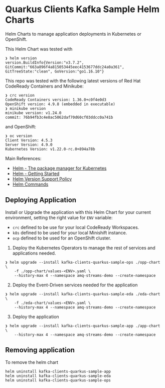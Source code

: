 # Quarkus Clients Kafka Sample Helm Charts

Helm Charts to manage application deployments in Kubernetes or OpenShift.

This Helm Chart was tested with 

```shell
❯ helm version
version.BuildInfo{Version:"v3.7.2", GitCommit:"663a896f4a815053445eec4153677ddc24a0a361", GitTreeState:"clean", GoVersion:"go1.16.10"}
```

This repo was tested with the following latest versions of Red Hat CodeReady Containers and Minikube:

```shell
❯ crc version
CodeReady Containers version: 1.36.0+c0f4e0d3
OpenShift version: 4.9.8 (embedded in executable)
❯ minikube version
minikube version: v1.24.0
commit: 76b94fb3c4e8ac5062daf70d60cf03ddcc0a741b
```

and OpenShift:

```shell
❯ oc version
Client Version: 4.5.3
Server Version: 4.9.0
Kubernetes Version: v1.22.0-rc.0+894a78b
```

Main References:

* [Helm - The package manager for Kubernetes](https://helm.sh/)
* [Helm - Getting Started](https://helm.sh/docs/chart_template_guide/getting_started/)
* [Helm Version Support Policy](https://helm.sh/docs/topics/version_skew/)
* [Helm Commands](https://helm.sh/docs/helm/)

## Deploying Application

Install or Upgrade the application with this Helm Chart for your current environment, setting the
right value for `ENV` variable:

* `crc` defined to be use for your local CodeReady Workspaces.
* `k8s` defined to be used for your local Minishift instance.
* `ocp` defined to be used for an OpenShift cluster.

1. Deploy the Kubernetes Operators to manage the rest of services and applications needed. 

```shell
❯ helm upgrade --install kafka-clients-quarkus-sample-ops ./opp-chart \
    -f ./opp-chart/values-<ENV>.yaml \
    --history-max 4 --namespace amq-streams-demo --create-namespace
```

2. Deploy the Event-Driven services needed for the application

```shell
❯ helm upgrade --install kafka-clients-quarkus-sample-eda ./eda-chart \
    -f ./eda-chart/values-<ENV>.yaml \
    --history-max 4 --namespace amq-streams-demo --create-namespace
```

3. Deploy the application

```shell
❯ helm upgrade --install kafka-clients-quarkus-sample-app ./app-chart \
    --history-max 4 --namespace amq-streams-demo --create-namespace
```

## Removing application

To remove the helm chart

```shell
helm uninstall kafka-clients-quarkus-sample-app
helm uninstall kafka-clients-quarkus-sample-eda
helm uninstall kafka-clients-quarkus-sample-ops
```
